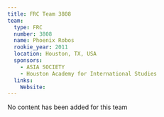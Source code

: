 ```yaml
---
title: FRC Team 3808
team:
  type: FRC
  number: 3808
  name: Phoenix Robos
  rookie_year: 2011
  location: Houston, TX, USA
  sponsors:
    - ASIA SOCIETY
    - Houston Academy for International Studies
  links:
    Website: 
---
```

No content has been added for this team